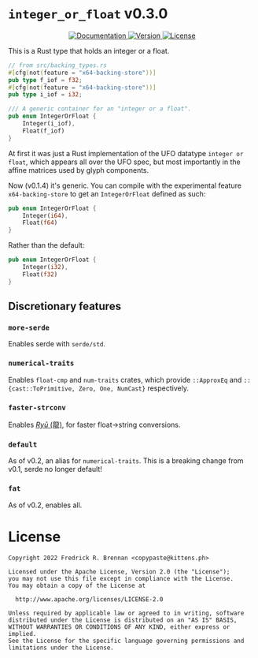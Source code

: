 # `integer_or_float` v0.3.0

<div align="center">
  <a href="https://docs.rs/integer_or_float">
    <img src="https://docs.rs/integer_or_float/badge.svg" alt="Documentation">
  </a>
  <a href="https://crates.io/crates/integer_or_float">
    <img src="https://img.shields.io/crates/v/integer_or_float.svg" alt="Version">
  </a>
  <a href="https://github.com/MFEK/integer_or_float.rlib/blob/master/LICENSE">
    <img src="https://img.shields.io/crates/l/integer_or_float.svg" alt="License">
  </a>
</div>

This is a Rust type that holds an integer or a float.

```rust
// from src/backing_types.rs
#[cfg(not(feature = "x64-backing-store"))]
pub type f_iof = f32;
#[cfg(not(feature = "x64-backing-store"))]
pub type i_iof = i32;

/// A generic container for an "integer or a float".
pub enum IntegerOrFloat {
    Integer(i_iof),
    Float(f_iof)
}
```

At first it was just a Rust implementation of the UFO datatype `integer or float`, which appears all over the UFO spec, but most importantly in the affine matrices used by glyph components.

Now (v0.1.4) it's generic. You can compile with the experimental feature `x64-backing-store` to get an `IntegerOrFloat` defined as such:

```rust
pub enum IntegerOrFloat {
    Integer(i64),
    Float(f64)
}
```

Rather than the default:

```rust
pub enum IntegerOrFloat {
    Integer(i32),
    Float(f32)
}
```

## Discretionary features
### `more-serde`
Enables serde with `serde/std`.

### `numerical-traits`
Enables `float-cmp` and `num-traits` crates, which provide `::ApproxEq` and `::{cast::ToPrimitive, Zero, One, NumCast}` respectively.

### `faster-strconv`
Enables [_Ryū_ (龍)](https://crates.io/crates/ryu), for faster float→string conversions.

### `default`
As of v0.2, an alias for `numerical-traits`. This is a breaking change from v0.1, serde no longer default!

### `fat`
As of v0.2, enables all.

# License

    Copyright 2022 Fredrick R. Brennan <copypaste@kittens.ph>

    Licensed under the Apache License, Version 2.0 (the "License");
    you may not use this file except in compliance with the License.
    You may obtain a copy of the License at

      http://www.apache.org/licenses/LICENSE-2.0

    Unless required by applicable law or agreed to in writing, software
    distributed under the License is distributed on an "AS IS" BASIS,
    WITHOUT WARRANTIES OR CONDITIONS OF ANY KIND, either express or implied.
    See the License for the specific language governing permissions and
    limitations under the License.
